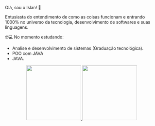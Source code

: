 Olá, sou o Islan! 👋

Entusiasta do entendimento de como as coisas funcionam e entrando 1000% no universo da tecnologia, desenvolvimento de softwares e suas linguagens.

🤓💻 No momento estudando:

 - Analise e desenvolvimento de sistemas (Graduação tecnológica).
 - POO com JAVA
 - JAVA.
 <div>
<div align="center">
  <a href="https://github.com/islanf">
  <img height="180em" src="https://github-readme-stats.vercel.app/api?username=islanf&show_icons=true&theme=dark&include_all_commits=true&count_private=true"/>
  <img height="180em" src="https://github-readme-stats.vercel.app/api/top-langs/?username=islanf&layout=compact&langs_count=7&theme=dracula"/>
 
    

